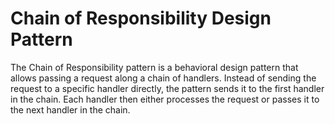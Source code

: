 # Chain of Responsibility Design Pattern

The Chain of Responsibility pattern is a behavioral design pattern that allows passing a request along a chain of handlers. Instead of sending the request to a specific handler directly, the pattern sends it to the first handler in the chain. Each handler then either processes the request or passes it to the next handler in the chain.
